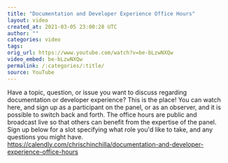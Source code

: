 ```yaml
---
title: "Documentation and Developer Experience Office Hours"
layout: video
created_at: 2021-03-05 23:00:28 UTC
author: ""
categories: video
tags: 
orig_url: https://www.youtube.com/watch?v=be-bLzwNXQw
video_embed: be-bLzwNXQw
permalink: /:categories/:title/
source: YouTube
---
```

Have a topic, question, or issue you want to discuss regarding documentation or developer experience? This is the place! You can watch here, and sign up as a participant on the panel, or as an observer, and it is possible to switch back and forth. The office hours are public and broadcast live so that others can benefit from the expertise of the panel. Sign up below for a slot specifying what role you'd like to take, and any questions you might have. https://calendly.com/chrischinchilla/documentation-and-developer-experience-office-hours